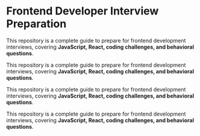 # Frontend Developer Interview Preparation

This repository is a complete guide to prepare for frontend development interviews, covering **JavaScript, React, coding challenges, and behavioral questions**.

This repository is a complete guide to prepare for frontend development interviews, covering **JavaScript, React, coding challenges, and behavioral questions**.

This repository is a complete guide to prepare for frontend development interviews, covering **JavaScript, React, coding challenges, and behavioral questions**.


This repository is a complete guide to prepare for frontend development interviews, covering **JavaScript, React, coding challenges, and behavioral questions**.
